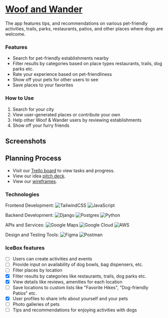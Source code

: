 # [Woof and Wander](https://woofandwander-bf1fe9421e1f.herokuapp.com/)
The app features tips, and recommendations on various pet-friendly activities, trails, parks, restaurants, patios, and other places where dogs are welcome.

### Features
- Search for pet-friendly establishments nearby
- Filter results by categories based on place types restaurants, trails, dog parks etc.
- Rate your experience based on pet-friendliness
- Show off your pets for other users to see
- Save places to your favorites

### How to Use
1. Search for your city
2. View user-generated places or contribute your own
3. Help other Woof & Wander users by reviewing establishments
4. Show off your furry friends

## Screenshots


## Planning Process
- Visit our [Trello board](https://trello.com/b/fweFLvEm/woof-wander) to view tasks and progress.
- View our idea [pitch deck](https://www.canva.com/design/DAFp4qZSUjQ/f8v0nU1umbpiq07k-k1-Gg/edit?utm_source=shareButton&utm_medium=email&utm_campaign=designshare).
- View our [wireframes](https://www.figma.com/file/fhchlYVpvGwCMJq6ka1b3v/Woof-%26-Wander?type=design&node-id=100%3A7&mode=design&t=FRZwsplBm3p01CTF-1).

### Technologies
Frontend Development:
![TailwindCSS](https://img.shields.io/badge/tailwindcss-%2338B2AC.svg?style=for-the-badge&logo=tailwind-css&logoColor=white)
![JavaScript](https://img.shields.io/badge/javascript-%23323330.svg?style=for-the-badge&logo=javascript&logoColor=%23F7DF1E)

Backend Development:
![Django](https://img.shields.io/badge/django-%23092E20.svg?style=for-the-badge&logo=django&logoColor=white)
![Postgres](https://img.shields.io/badge/postgres-%23316192.svg?style=for-the-badge&logo=postgresql&logoColor=white) 
![Python](https://img.shields.io/badge/python-3670A0?style=for-the-badge&logo=python&logoColor=ffdd54)

APIs and Services:
![Google Maps](https://img.shields.io/badge/Google%20Maps-4285F4?style=for-the-badge&logo=google%20maps&logoColor=white)
![Google Cloud](https://img.shields.io/badge/Google%20Cloud-4285F4?style=for-the-badge&logo=google-cloud&logoColor=white)
![AWS](https://img.shields.io/badge/AWS-%23FF9900.svg?style=for-the-badge&logo=amazon-aws&logoColor=white)

Design and Testing Tools:
![Figma](https://img.shields.io/badge/figma-%23F24E1E.svg?style=for-the-badge&logo=figma&logoColor=white)
![Postman](https://img.shields.io/badge/Postman-FF6C37?style=for-the-badge&logo=postman&logoColor=white)

### IceBox features
- [ ] Users can create activities and events
- [ ] Provide input on availability of dog bowls, bag dispensers, etc.
- [ ] Filter places by location
- [X] Filter results by categories like restaurants, trails, dog parks etc.
- [X] View details like reviews, amenities for each location
- [ ] Save locations to custom lists like "Favorite Hikes", "Dog-friendly Patios" etc.
- [X] User profiles to share info about yourself and your pets
- [ ] Photo galleries of pets
- [ ] Tips and recommendations for enjoying activities with dogs
